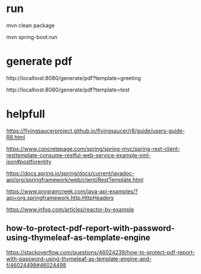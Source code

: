 # run
mvn clean package

mvn spring-boot:run

# generate pdf
http://localhost:8080/generate/pdf?template=greeting

http://localhost:8080/generate/pdf?template=test

# helpfull

https://flyingsaucerproject.github.io/flyingsaucer/r8/guide/users-guide-R8.html

https://www.concretepage.com/spring/spring-mvc/spring-rest-client-resttemplate-consume-restful-web-service-example-xml-json#postforentity

https://docs.spring.io/spring/docs/current/javadoc-api/org/springframework/web/client/RestTemplate.html

https://www.programcreek.com/java-api-examples/?api=org.springframework.http.HttpHeaders

https://www.infoq.com/articles/reactor-by-example

## how-to-protect-pdf-report-with-password-using-thymeleaf-as-template-engine
https://stackoverflow.com/questions/46024239/how-to-protect-pdf-report-with-password-using-thymeleaf-as-template-engine-and-f/46024498#46024498